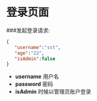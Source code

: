 # 登录页面

###发起登录请求:
```JSON
{  
   "username":"sst",
   "age":"22",
   "isAdmin":false
}
```

* **username** 用户名
* **password** 密码
* **isAdmin** 时候以管理员账户登录


